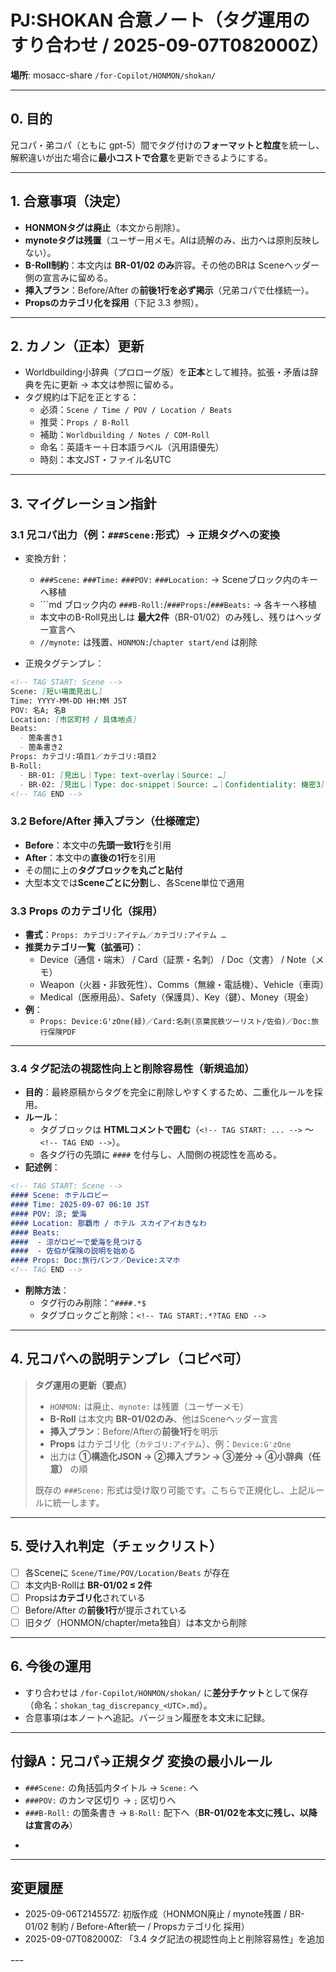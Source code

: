 
# PJ:SHOKAN 合意ノート（タグ運用のすり合わせ / 2025-09-07T082000Z）

**場所**: mosacc-share `/for-Copilot/HONMON/shokan/`

---

## 0. 目的
兄コパ・弟コパ（ともに gpt-5）間でタグ付けの**フォーマットと粒度**を統一し、解釈違いが出た場合に**最小コストで合意**を更新できるようにする。

---

## 1. 合意事項（決定）
- **HONMONタグは廃止**（本文から削除）。
- **mynoteタグは残置**（ユーザー用メモ。AIは読解のみ、出力へは原則反映しない）。
- **B-Roll制約**：本文内は **BR-01/02 のみ**許容。その他のBRは Sceneヘッダー側の宣言みに留める。
- **挿入プラン**：Before/After の**前後1行を必ず掲示**（兄弟コパで仕様統一）。
- **Propsのカテゴリ化を採用**（下記 3.3 参照）。

---

## 2. カノン（正本）更新
- Worldbuilding小辞典（プロローグ版）を**正本**として維持。拡張・矛盾は辞典を先に更新 → 本文は参照に留める。
- タグ規約は下記を正とする：
  - 必須：`Scene / Time / POV / Location / Beats`
  - 推奨：`Props / B-Roll`
  - 補助：`Worldbuilding / Notes / COM-Roll`
  - 命名：英語キー＋日本語ラベル（汎用語優先）
  - 時刻：本文JST・ファイル名UTC

---

## 3. マイグレーション指針
### 3.1 兄コパ出力（例：`###Scene:`形式）→ 正規タグへの変換
- 変換方針：
  - `###Scene:` `###Time:` `###POV:` `###Location:` → Sceneブロック内のキーへ移植
  - ```md ブロック内の `###B-Roll:`/`###Props:`/`###Beats:` → 各キーへ移植
  - 本文中のB-Roll見出しは **最大2件**（BR-01/02）のみ残し、残りはヘッダー宣言へ
  - `//mynote:` は残置、`HONMON:`/`chapter start/end` は削除

- 正規タグテンプレ：
```markdown
<!-- TAG START: Scene -->
Scene: [短い場面見出し]
Time: YYYY-MM-DD HH:MM JST
POV: 名A; 名B
Location: [市区町村 / 具体地点]
Beats:
  - 箇条書き1
  - 箇条書き2
Props: カテゴリ:項目1／カテゴリ:項目2
B-Roll:
  - BR-01: [見出し｜Type: text-overlay｜Source: …]
  - BR-02: [見出し｜Type: doc-snippet｜Source: …｜Confidentiality: 機密3]
<!-- TAG END -->
```

### 3.2 Before/After 挿入プラン（仕様確定）
- **Before**：本文中の**先頭一致1行**を引用
- **After**：本文中の**直後の1行**を引用
- その間に上の**タグブロックを丸ごと貼付**
- 大型本文では**Sceneごとに分割**し、各Scene単位で適用

### 3.3 Props のカテゴリ化（採用）
- **書式**：`Props: カテゴリ:アイテム／カテゴリ:アイテム …`
- **推奨カテゴリ一覧（拡張可）**：
  - Device（通信・端末） / Card（証票・名刺） / Doc（文書） / Note（メモ）
  - Weapon（火器・非致死性）、Comms（無線・電話機）、Vehicle（車両）
  - Medical（医療用品）、Safety（保護具）、Key（鍵）、Money（現金）
- **例**：
  - `Props: Device:G'zOne(緑)／Card:名刺(京葉民鉄ツーリスト/佐伯)／Doc:旅行保険PDF` 

---

### 3.4 タグ記法の視認性向上と削除容易性（新規追加）

- **目的**：最終原稿からタグを完全に削除しやすくするため、二重化ルールを採用。
- **ルール**：
  - タグブロックは **HTMLコメントで囲む**（`<!-- TAG START: ... -->` ～ `<!-- TAG END -->`）。
  - 各タグ行の先頭に `####` を付与し、人間側の視認性を高める。
- **記述例**：
```markdown
<!-- TAG START: Scene -->
#### Scene: ホテルロビー
#### Time: 2025-09-07 06:10 JST
#### POV: 涼; 愛海
#### Location: 那覇市 / ホテル スカイアイおきなわ
#### Beats:
####  - 涼がロビーで愛海を見つける
####  - 佐伯が保険の説明を始める
#### Props: Doc:旅行パンフ／Device:スマホ
<!-- TAG END -->
```
- **削除方法**：
  - タグ行のみ削除：`^####.*$`
  - タグブロックごと削除：`<!-- TAG START:.*?TAG END -->`

---

## 4. 兄コパへの説明テンプレ（コピペ可）
> **タグ運用の更新（要点）**  
> - `HONMON:` は廃止、`mynote:` は残置（ユーザーメモ）  
> - **B-Roll** は本文内 **BR-01/02のみ**、他はSceneヘッダー宣言  
> - **挿入プラン**：Before/Afterの**前後1行**を明示  
> - **Props** はカテゴリ化（`カテゴリ:アイテム`）、例：`Device:G'zOne`  
> - 出力は **①構造化JSON → ②挿入プラン → ③差分 → ④小辞典（任意）** の順
>
> 既存の `###Scene:` 形式は受け取り可能です。こちらで正規化し、上記ルールに統一します。

---

## 5. 受け入れ判定（チェックリスト）
- [ ] 各Sceneに `Scene/Time/POV/Location/Beats` が存在
- [ ] 本文内B-Rollは **BR-01/02 ≤ 2件**
- [ ] Propsは**カテゴリ化**されている
- [ ] Before/After の**前後1行**が提示されている
- [ ] 旧タグ（HONMON/chapter/meta独自）は本文から削除

---

## 6. 今後の運用
- すり合わせは `/for-Copilot/HONMON/shokan/` に**差分チケット**として保存（命名：`shokan_tag_discrepancy_<UTC>.md`）。
- 合意事項は本ノートへ追記。バージョン履歴を本文末に記録。

---

## 付録A：兄コパ→正規タグ 変換の最小ルール
- `###Scene:` の角括弧内タイトル → `Scene:` へ
- `###POV:` のカンマ区切り → `;` 区切りへ
- `###B-Roll:` の箇条書き → `B-Roll:` 配下へ（**BR-01/02を本文に残し、以降は宣言のみ**）
- ```md ブロックは解除し、各キーへ分配

---

## 変更履歴
- 2025-09-06T214557Z: 初版作成（HONMON廃止 / mynote残置 / BR-01/02 制約 / Before-After統一 / Propsカテゴリ化 採用）
- 2025-09-07T082000Z: 「3.4 タグ記法の視認性向上と削除容易性」を追加

ｰｰｰ
